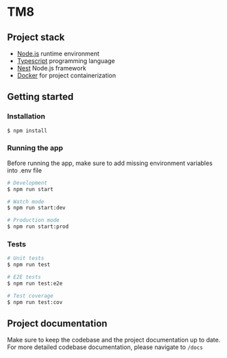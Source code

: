 # TM8

<TODO Add brief project description>

## Project stack

- [Node.js](https://nodejs.org/en) runtime environment
- [Typescript](https://www.typescriptlang.org) programming language
- [Nest](https://github.com/nestjs/nest) Node.js framework
- [Docker](https://www.docker.com) for project containerization

## Getting started

### Installation

```bash
$ npm install
```

### Running the app

Before running the app, make sure to add missing environment variables into .env file

```bash
# Development
$ npm run start

# Watch mode
$ npm run start:dev

# Production mode
$ npm run start:prod
```

### Tests

```bash
# Unit tests
$ npm run test

# E2E tests
$ npm run test:e2e

# Test coverage
$ npm run test:cov
```

## Project documentation

Make sure to keep the codebase and the project documentation up to date.
For more detailed codebase documentation, please navigate to `/docs`
